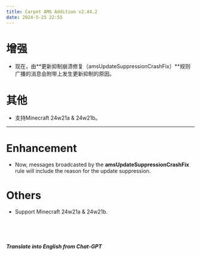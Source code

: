 ```yaml
---
title: Carpet AMS Addition v2.44.2
date: 2024-5-25 22:55
---
```


# 增强

- 现在，由**更新抑制崩溃修复（amsUpdateSuppressionCrashFix）**规则广播的消息会附带上发生更新抑制的原因。



# 其他

- 支持Minecraft 24w21a & 24w21b。




---



# Enhancement

- Now, messages broadcasted by the **amsUpdateSuppressionCrashFix** rule will include the reason for the update suppression.



# Others

- Support Minecraft 24w21a & 24w21b.

&emsp;

&emsp;

***Translate into English from Chat-GPT***

